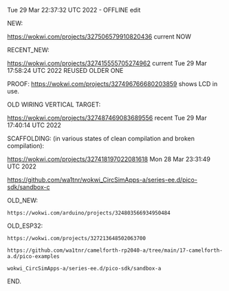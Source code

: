 Tue 29 Mar 22:37:32 UTC 2022 - OFFLINE edit

  NEW:

  https://wokwi.com/projects/327506579910820436 current NOW

  RECENT_NEW:

  https://wokwi.com/projects/327415555705274962  current Tue 29 Mar 17:58:24 UTC 2022  REUSED OLDER ONE

  PROOF:
  https://wokwi.com/projects/327496766680203859  shows LCD in use.

  OLD WIRING VERTICAL TARGET:

  https://wokwi.com/projects/327487469083689556  recent  Tue 29 Mar 17:40:14 UTC 2022

  SCAFFOLDING:  (in various states of clean compilation and broken compilation):
  
  https://wokwi.com/projects/327418197022081618    Mon 28 Mar 23:31:49 UTC 2022

  https://github.com/wa1tnr/wokwi_CircSimApps-a/series-ee.d/pico-sdk/sandbox-c

  OLD_NEW:

    https://wokwi.com/arduino/projects/324803566934950484

  OLD_ESP32:

    https://wokwi.com/projects/327213648502063700

    https://github.com/wa1tnr/camelforth-rp2040-a/tree/main/17-camelforth-a.d/pico-examples

    wokwi_CircSimApps-a/series-ee.d/pico-sdk/sandbox-a

END.

